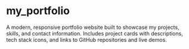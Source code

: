 # my_portfolio
A modern, responsive portfolio website built to showcase my projects, skills, and contact information. Includes project cards with descriptions, tech stack icons, and links to GitHub repositories and live demos.
